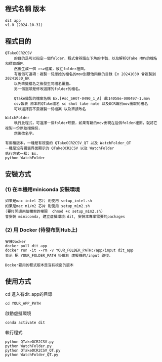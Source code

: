 <!--
 * @Author: gumpcpy gumpcpy@gmail.com
 * @Date: 2024-10-29 18:37:21
 * @LastEditors: gumpcpy gumpcpy@gmail.com
 * @LastEditTime: 2024-10-31 05:05:29
 * @Description: 
-->
## 程式名稱 版本
    dit app
    v1.0 (2024-10-31)
    
## 程式目的
    QTakeOCR2CSV
        的目的是可以指定一個folder，程式會辨識左下角的卡號，以及解析QTake MOV的檔名和標籤顏色
        然後生成一個 csv檔案，放在folder裡面。
        有兩個可選項：複製一份原始的檔名的mov到跟他同級的目錄 Ex 20241030 會複製到 20241030_BK
        以免改變檔名之後發生同檔名覆蓋。
        另一個選項是修改選擇的folder的檔名。

        QTake錄製的檔案名稱 Ex.[#sc_SHOT-0490_1_A] db14058e-000497-1.mov
        csv報表 原本的QTake檔名 sc shot take note 以及OCR識別mov獲取的檔名 
        可以選擇要不要複製一份檔案 以及直接改名

    WatchFolder
        執行此程式，可選擇一個folder聆聽，如果有新的mov出現在這個folder裡面，就將它複製一份原始擋備份，
        然後改名字。
    
    有兩種版本，一種是有視窗的 QTakeOCR2CSV_QT 以及 WatchFolder_QT
    一種是沒有視窗界面顯示的 QTakeOCR2CSV 以及 WatchFolder
    執行方式一樣: Ex.
    python WatchFolder

## 安裝方式 
### (1) 在本機用miniconda 安裝環境
    如果是mac intel 芯片 則使用 setup_intel.sh
    如果是mac m1/m2 芯片 則使用 setup_m1m2.sh
    (要打開這兩個檔案的權限  chmod +x setup_m1m2.sh)
    會安裝 miniconda, 建立虛擬環境:dit, 安裝本專案需要的packages

### (2) 用 Docker (待發布到Hub上)
    安裝Docker
    docker pull dit_app
    docker run -it --rm -v YOUR_FOLDER_PATH:/app/input dit_app
    表示 把 YOUR_FOLDER_PATH 掛載到 虛擬機的/input 路徑。
    
    Docker要用的程式版本是沒有視窗的版本
## 使用方式
cd 進入有dit_app的目錄

    cd YOUR_APP_PATH
    
啟動虛擬環境

    conda activate dit

執行程式

    python QTakeOCR2CSV.py    
    python WatchFolder.py
    python QTakeOCR2CSV_QT.py    
    python WatchFolder_QT.py

    